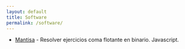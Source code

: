 ```yaml
---
layout: default
title: Software
permalink: /software/
---
```


- [Mantisa](http://mantisa.miguel.im/) - Resolver ejercicios coma flotante en binario. Javascript.
